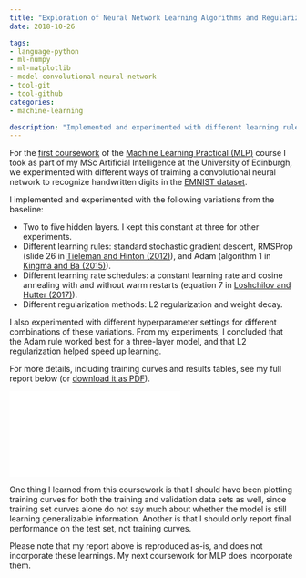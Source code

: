 ```yaml
---
title: "Exploration of Neural Network Learning Algorithms and Regularization"
date: 2018-10-26

tags:
- language-python
- ml-numpy
- ml-matplotlib
- model-convolutional-neural-network
- tool-git
- tool-github
categories:
- machine-learning

description: "Implemented and experimented with different learning rules, learning rate schedules, and regularization techniques to train a convolutional neural network for the EMNIST handwritten character recognition task."
---
```


For the [first coursework](http://www.inf.ed.ac.uk/teaching/courses/mlp/2018-19/mlp_cw1_2018-19.pdf) of the [Machine Learning Practical (MLP)](http://web.archive.org/web/20190411171457/http://www.inf.ed.ac.uk/teaching/courses/mlp/index-2018.html) course I took as part of my MSc Artificial Intelligence at the University of Edinburgh, we experimented with different ways of traiming a convolutional neural network to recognize handwritten digits in the [EMNIST dataset](https://www.nist.gov/node/1298471/emnist-dataset).

I implemented and experimented with the following variations from the baseline:

* Two to five hidden layers. I kept this constant at three for other experiments.
* Different learning rules: standard stochastic gradient descent, RMSProp (slide 26 in [Tieleman and Hinton (2012)][tieleman2012rmsprop]), and Adam (algorithm 1 in [Kingma and Ba (2015)][kingma2015adam]).
* Different learning rate schedules: a constant learning rate and cosine annealing with and without warm restarts (equation 7 in [Loshchilov and Hutter (2017)][loshchilov2017decoupled]).
* Different regularization methods: L2 regularization and weight decay.

I also experimented with different hyperparameter settings for different combinations of these variations. From my experiments, I concluded that the Adam rule worked best for a three-layer model, and that L2 regularization helped speed up learning.

For more details, including training curves and results tables, see my full report below (or [download it as PDF](/pdfs/projects/2018/uoe-mlp-1.pdf)).

<embed class="pdf" src="/pdfs/projects/2018/uoe-mlp-1.pdf" alt="pdf" pluginspage="http://www.adobe.com/products/acrobat/readstep2.html">

One thing I learned from this coursework is that I should have been plotting training curves for both the training and validation data sets as well, since training set curves alone do not say much about whether the model is still learning generalizable information. Another is that I should only report final performance on the test set, not training curves.

Please note that my report above is reproduced as-is, and does not incorporate these learnings. My next coursework for MLP does incorporate them.

[loshchilov2017decoupled]: https://arxiv.org/abs/1711.05101
[tieleman2012rmsprop]: https://www.cs.toronto.edu/~tijmen/csc321/slides/lecture_slides_lec6.pdf
[kingma2015adam]: https://arxiv.org/abs/1412.6980

